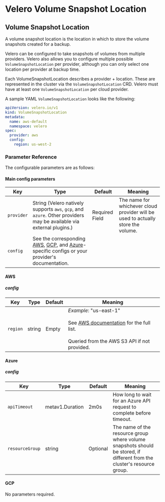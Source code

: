 # Velero Volume Snapshot Location

## Volume Snapshot Location

A volume snapshot location is the location in which to store the volume snapshots created for a backup.

Velero can be configured to take snapshots of volumes from multiple providers. Velero also allows you to configure multiple possible `VolumeSnapshotLocation` per provider, although you can only select one location per provider at backup time.

Each VolumeSnapshotLocation describes a provider + location. These are represented in the cluster via the `VolumeSnapshotLocation` CRD. Velero must have at least one `VolumeSnapshotLocation` per cloud provider.

A sample YAML `VolumeSnapshotLocation` looks like the following:

```yaml
apiVersion: velero.io/v1
kind: VolumeSnapshotLocation
metadata:
  name: aws-default
  namespace: velero
spec:
  provider: aws
  config:
    region: us-west-2
```

### Parameter Reference

The configurable parameters are as follows:

#### Main config parameters

| Key | Type | Default | Meaning |
| --- | --- | --- | --- |
| `provider` | String (Velero natively supports `aws`, `gcp`, and `azure`. Other providers may be available via external plugins.)| Required Field | The name for whichever cloud provider will be used to actually store the volume. |
| `config` | See the corresponding [AWS][0], [GCP][1], and [Azure][2]-specific configs or your provider's documentation.

#### AWS

##### config

| Key | Type | Default | Meaning |
| --- | --- | --- | --- |
| `region` | string | Empty | *Example*: "us-east-1"<br><br>See [AWS documentation][3] for the full list.<br><br>Queried from the AWS S3 API if not provided. |

#### Azure

##### config

| Key | Type | Default | Meaning |
| --- | --- | --- | --- |
| `apiTimeout` | metav1.Duration | 2m0s | How long to wait for an Azure API request to complete before timeout. |
| `resourceGroup` | string | Optional | The name of the resource group where volume snapshots should be stored, if different from the cluster's resource group. |

#### GCP

No parameters required.

[0]: #aws
[1]: #gcp
[2]: #azure
[3]: http://docs.aws.amazon.com/AWSEC2/latest/UserGuide/using-regions-availability-zones.html#concepts-available-regions
